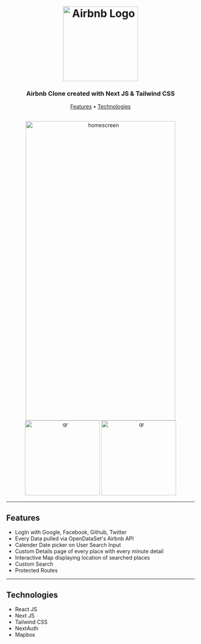 <h1 align="center">
  <img width="200px" src="https://upload.wikimedia.org/wikipedia/commons/thumb/6/69/Airbnb_Logo_Bélo.svg/2560px-Airbnb_Logo_Bélo.svg.png" alt="Airbnb Logo" />
  <br />
</h1>

<h3 align="center">
   Airbnb Clone created with Next JS & Tailwind CSS</a>
</h3>

<p align="center">
  <a href="#features">Features</a> •
  <a href="#technologies">Technologies</a> 
</p>

<div style="display: inline_block" align="center"><br>
  <img width="400px" height="800px" style="object-fit: contain" src="https://raw.githubusercontent.com/eraydmrcoglu/Uber-Clone/main/assets/homescreen.png" alt="homescreen"/>
</div>

<div align="center">
  <a href="#"><img src="https://qr.expo.dev/expo-go?owner=flexnerr&slug=uber&releaseChannel=default&host=exp.host" alt="qr" width="200" height="200" /></a>
  <a href="#"><img src="https://user-images.githubusercontent.com/99184393/182557606-b36f2540-1260-42bf-b547-ed5832e3615e.png" alt="qr" width="200" height="200" /></a>
</div>

---

## Features

- LogIn with Google, Facebook, Github, Twitter
- Every Data pulled via OpenDataSet's Airbnb API
- Calender Date picker on User Search Input
- Custom Details page of every place with every minute detail
- Interactive Map displaying location of searched places
- Custom Search
- Protected Routes

---

## Technologies

- React JS
- Next JS
- Tailwind CSS
- NextAuth
- Mapbox
